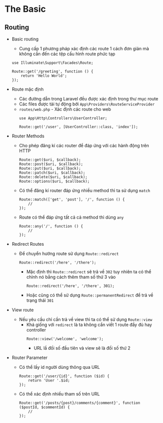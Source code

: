 # The Basic 

## Routing 

- Basic routing 
    - Cung cấp 1 phương pháp xác định các route 1 cách đơn giản mà không cần đến các tệp cấu hình route phức tạp 
    ```
    use Illuminate\Support\Facades\Route;
 
    Route::get('/greeting', function () {
        return 'Hello World';
    });
    ```

- Route mặc định 
    - Các đường dẫn trong Laravel đều được xác định trong thư mục route 
    - Các files được tải tự động bởi `App\Providers\RouteServiceProvider`
    - `routes/web.php` - Xác định các route cho web 
        ```
        use App\Http\Controllers\UserController;
 
        Route::get('/user', [UserController::class, 'index']);
        ```
       
- Router Methods 
    - Cho phép đăng kí các router để đáp ứng với các hành động trên HTTP
        ```
        Route::get($uri, $callback);
        Route::post($uri, $callback);
        Route::put($uri, $callback);
        Route::patch($uri, $callback);
        Route::delete($uri, $callback);
        Route::options($uri, $callback);
        ```
    - Có thể đăng kí router đáp ứng nhiều method thì ta sử dụng `match`
        ```
        Route::match(['get', 'post'], '/', function () {
            //
        });
        ```
    - Route có thể đáp ứng tất cả cả method thì dùng `any`
        ```
        Route::any('/', function () {
            //
        });
        ```

- Redirect Routes 
    - Để chuyển hướng route sử dụng `Route::redirect`
        ```
        Route::redirect('/here', '/there');
        ```
        - Mặc định thì `Route::redirect` sẽ trả về `302` tuy nhiên ta có thể chỉnh nó bẳng cách thêm tham số thứ 3 vào 
            ```
            Route::redirect('/here', '/there', 301);
            ```
        - Hoặc cũng có thể sử dụng `Route::permanentRedirect` để trả về trạng thái `301`

- View route
    - Nếu yêu cầu chỉ cần trả về view thì ta có thể sử dụng `Route::view`
        - Khá giống với `redirect` là ta không cần viết 1 route đầy đủ hay controller
            ```
            Route::view('/welcome', 'welcome');
            ```
            - URL lầ đối số đầu tiên và view sẽ là đối số thứ 2
        
- Router Parameter 
    - Có thể lấy id người dùng thông qua URL 
        ```
        Route::get('/user/{id}', function ($id) {
            return 'User '.$id;
        });
        ```
    - Có thể xác định nhiều tham số trên URL 
        ```
        Route::get('/posts/{post}/comments/{comment}', function ($postId, $commentId) {
            //
        });
        ```
    